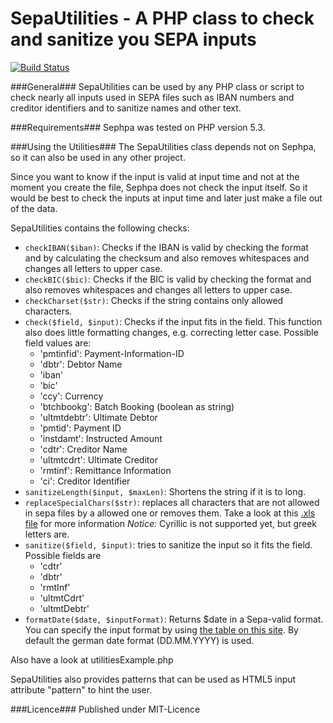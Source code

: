 SepaUtilities - A PHP class to check and sanitize you SEPA inputs
===============

[![Build Status](https://travis-ci.org/AbcAeffchen/SepaUtilities.svg?branch=master)](https://travis-ci.org/AbcAeffchen/SepaUtilities)

###General###
SepaUtilities can be used by any PHP class or script to check nearly all inputs used in SEPA files
such as IBAN numbers and creditor identifiers and to sanitize names and other text.

###Requirements###
Sephpa was tested on PHP version 5.3. 

###Using the Utilities###
The SepaUtilities class depends not on Sephpa, so it can also be used in any other project.

Since you want to know if the input is valid at input time and not at the moment you create the
file, Sephpa does not check the input itself. So it would be best to check the inputs at input time
and later just make a file out of the data.

SepaUtilities contains the following checks:
- `checkIBAN($iban)`: Checks if the IBAN is valid by checking the format and by calculating the checksum and also removes whitespaces and changes all letters to upper case.
- `checkBIC($bic)`: Checks if the BIC is valid by checking the format and also removes whitespaces
and changes all letters to upper case.
- `checkCharset($str)`: Checks if the string contains only allowed characters.
- `check($field, $input)`: Checks if the input fits in the field. This function also does little
formatting changes, e.g. correcting letter case. Possible field values are:
  - 'pmtinfid': Payment-Information-ID
  - 'dbtr': Debtor Name
  - 'iban'
  - 'bic'
  - 'ccy': Currency
  - 'btchbookg': Batch Booking (boolean as string)
  - 'ultmtdebtr': Ultimate Debtor
  - 'pmtid': Payment ID
  - 'instdamt': Instructed Amount
  - 'cdtr': Creditor Name
  - 'ultmtcdrt': Ultimate Creditor
  - 'rmtinf': Remittance Information
  - 'ci': Creditor Identifier
- `sanitizeLength($input, $maxLen)`: Shortens the string if it is to long.
- `replaceSpecialChars($str)`: replaces all characters that are not allowed in sepa files by a
allowed one or removes them. Take a look at this [.xls file](http://www.europeanpaymentscouncil.eu/index.cfm/knowledge-bank/epc-documents/sepa-requirements-for-an-extended-character-set-unicode-subset-best-practices/) for more information
*Notice:* Cyrillic is not supported yet, but greek letters are.
- `sanitize($field, $input)`: tries to sanitize the input so it fits the field. Possible fields are
  - 'cdtr'
  - 'dbtr'
  - 'rmtInf'
  - 'ultmtCdrt'
  - 'ultmtDebtr'
- `formatDate($date, $inputFormat)`: Returns $date in a Sepa-valid format. You can specify the
input format by using [the table on this site](http://de1.php.net/manual/en/function.date.php).
By default the german date format (DD.MM.YYYY) is used.

Also have a look at utilitiesExample.php

SepaUtilities also provides patterns that can be used as HTML5 input attribute "pattern"
to hint the user.

###Licence###
Published under MIT-Licence
